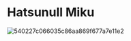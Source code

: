# Hatsunull Miku

![540227c066035c86aa869f677a7e11e2](https://github.com/user-attachments/assets/29e63e90-7c58-493c-a99b-9467d56e4a94)
